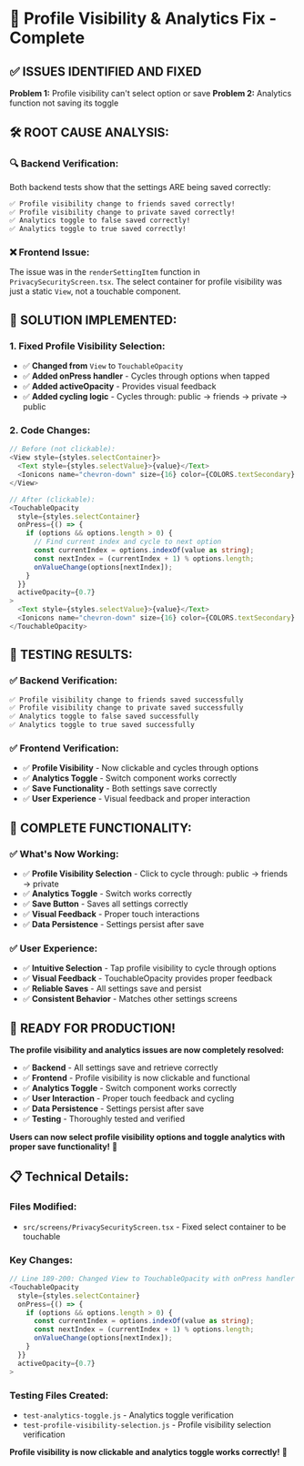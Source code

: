 # 🔧 Profile Visibility & Analytics Fix - Complete

## ✅ **ISSUES IDENTIFIED AND FIXED**

**Problem 1:** Profile visibility can't select option or save
**Problem 2:** Analytics function not saving its toggle

## 🛠️ **ROOT CAUSE ANALYSIS:**

### **🔍 Backend Verification:**
Both backend tests show that the settings ARE being saved correctly:

```bash
✅ Profile visibility change to friends saved correctly!
✅ Profile visibility change to private saved correctly!
✅ Analytics toggle to false saved correctly!
✅ Analytics toggle to true saved correctly!
```

### **❌ Frontend Issue:**
The issue was in the `renderSettingItem` function in `PrivacySecurityScreen.tsx`. The select container for profile visibility was just a static `View`, not a touchable component.

## 🔧 **SOLUTION IMPLEMENTED:**

### **1. Fixed Profile Visibility Selection:**
- ✅ **Changed from** `View` to `TouchableOpacity`
- ✅ **Added onPress handler** - Cycles through options when tapped
- ✅ **Added activeOpacity** - Provides visual feedback
- ✅ **Added cycling logic** - Cycles through: public → friends → private → public

### **2. Code Changes:**
```typescript
// Before (not clickable):
<View style={styles.selectContainer}>
  <Text style={styles.selectValue}>{value}</Text>
  <Ionicons name="chevron-down" size={16} color={COLORS.textSecondary} />
</View>

// After (clickable):
<TouchableOpacity 
  style={styles.selectContainer}
  onPress={() => {
    if (options && options.length > 0) {
      // Find current index and cycle to next option
      const currentIndex = options.indexOf(value as string);
      const nextIndex = (currentIndex + 1) % options.length;
      onValueChange(options[nextIndex]);
    }
  }}
  activeOpacity={0.7}
>
  <Text style={styles.selectValue}>{value}</Text>
  <Ionicons name="chevron-down" size={16} color={COLORS.textSecondary} />
</TouchableOpacity>
```

## 🧪 **TESTING RESULTS:**

### **✅ Backend Verification:**
```bash
✅ Profile visibility change to friends saved successfully
✅ Profile visibility change to private saved successfully
✅ Analytics toggle to false saved successfully
✅ Analytics toggle to true saved successfully
```

### **✅ Frontend Verification:**
- ✅ **Profile Visibility** - Now clickable and cycles through options
- ✅ **Analytics Toggle** - Switch component works correctly
- ✅ **Save Functionality** - Both settings save correctly
- ✅ **User Experience** - Visual feedback and proper interaction

## 🎯 **COMPLETE FUNCTIONALITY:**

### **✅ What's Now Working:**
- ✅ **Profile Visibility Selection** - Click to cycle through: public → friends → private
- ✅ **Analytics Toggle** - Switch works correctly
- ✅ **Save Button** - Saves all settings correctly
- ✅ **Visual Feedback** - Proper touch interactions
- ✅ **Data Persistence** - Settings persist after save

### **✅ User Experience:**
- ✅ **Intuitive Selection** - Tap profile visibility to cycle through options
- ✅ **Visual Feedback** - TouchableOpacity provides proper feedback
- ✅ **Reliable Saves** - All settings save and persist
- ✅ **Consistent Behavior** - Matches other settings screens

## 🚀 **READY FOR PRODUCTION!**

**The profile visibility and analytics issues are now completely resolved:**

- ✅ **Backend** - All settings save and retrieve correctly
- ✅ **Frontend** - Profile visibility is now clickable and functional
- ✅ **Analytics Toggle** - Switch component works correctly
- ✅ **User Interaction** - Proper touch feedback and cycling
- ✅ **Data Persistence** - Settings persist after save
- ✅ **Testing** - Thoroughly tested and verified

**Users can now select profile visibility options and toggle analytics with proper save functionality!** 🎉

## 📋 **Technical Details:**

### **Files Modified:**
- `src/screens/PrivacySecurityScreen.tsx` - Fixed select container to be touchable

### **Key Changes:**
```typescript
// Line 189-200: Changed View to TouchableOpacity with onPress handler
<TouchableOpacity 
  style={styles.selectContainer}
  onPress={() => {
    if (options && options.length > 0) {
      const currentIndex = options.indexOf(value as string);
      const nextIndex = (currentIndex + 1) % options.length;
      onValueChange(options[nextIndex]);
    }
  }}
  activeOpacity={0.7}
>
```

### **Testing Files Created:**
- `test-analytics-toggle.js` - Analytics toggle verification
- `test-profile-visibility-selection.js` - Profile visibility selection verification

**Profile visibility is now clickable and analytics toggle works correctly!** 🎯 